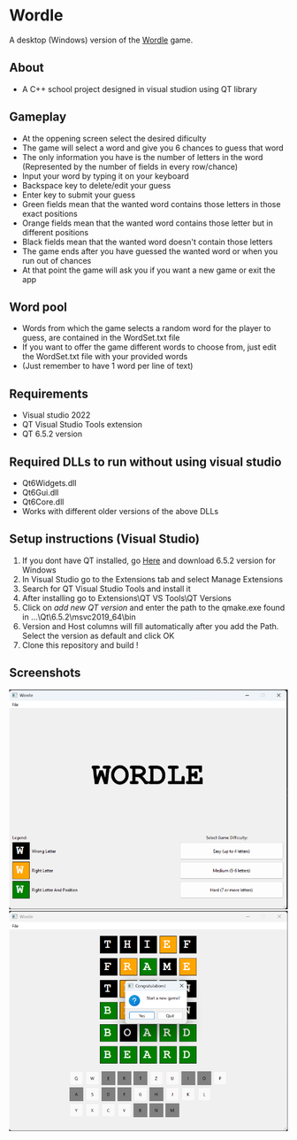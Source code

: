 # Wordle
A desktop (Windows) version of the [Wordle](https://www.nytimes.com/games/wordle/index.html) game.
## About
- A C++ school project designed in visual studion using QT library
## Gameplay
- At the oppening screen select the desired dificulty
- The game will select a word and give you 6 chances to guess that word
- The only information you have is the number of letters in the word (Represented by the number of fields in every row/chance)
- Input your word by typing it on your keyboard
- Backspace key to delete/edit your guess
- Enter key to submit your guess
- Green fields mean that the wanted word contains those letters in those exact positions
- Orange fields mean that the wanted word contains those letter but in different positions
- Black fields mean that the wanted word doesn't contain those letters
- The game ends after you have guessed the wanted word or when you run out of chances
- At that point the game will ask you if you want a new game or exit the app
## Word pool
- Words from which the game selects a random word for the player to guess, are contained in the WordSet.txt file
- If you want to offer the game different words to choose from, just edit the WordSet.txt file with your provided words
- (Just remember to have 1 word per line of text)
## Requirements
- Visual studio 2022
- QT Visual Studio Tools extension
- QT 6.5.2 version
## Required DLLs to run without using visual studio
- Qt6Widgets.dll
- Qt6Gui.dll
- Qt6Core.dll
- Works with different older versions of the above DLLs 
## Setup instructions (Visual Studio)
1) If you dont have QT installed, go [Here](https://www.qt.io/offline-installers) and download 6.5.2 version for Windows
2) In Visual Studio go to the Extensions tab and select Manage Extensions
3) Search for QT Visual Studio Tools and install it
4) After installing go to Extensions\QT VS Tools\QT Versions
5) Click on *add new QT version* and enter the path to the qmake.exe found in ...\Qt\6.5.2\msvc2019_64\bin
6) Version and Host columns will fill automatically after you add the Path. Select the version as default and click OK
7) Clone this repository and build !
## Screenshots
![My Image](Screenshot1.png)
![My Image](Screenshot2.png)


